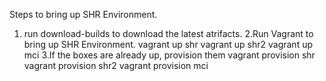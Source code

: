 Steps to bring up SHR Environment.
1. run download-builds to download the latest atrifacts.
2.Run Vagrant to bring up SHR Environment.
	vagrant up shr
	vagrant up shr2
	vagrant up mci
3.If the boxes are already up, provision them
	vagrant provision shr
	vagrant provision shr2
	vagrant provision mci
